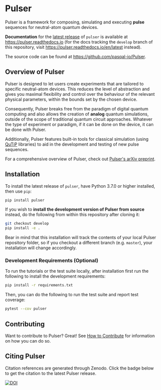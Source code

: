 # Pulser

Pulser is a framework for composing, simulating and executing **pulse** sequences for neutral-atom quantum devices.

**Documentation** for the [latest release](https://pypi.org/project/pulser/) of `pulser` is available at <https://pulser.readthedocs.io> (for the docs tracking the `develop` branch of this repository, visit <https://pulser.readthedocs.io/en/latest> instead).

The source code can be found at <https://github.com/pasqal-io/Pulser>.

## Overview of Pulser

Pulser is designed to let users create experiments that are tailored to specific neutral-atom devices. This reduces the level of abstraction and gives you maximal flexibility and control over the behaviour of the relevant physical parameters, within the bounds set by the chosen device.

Consequently, Pulser breaks free from the paradigm of digital quantum computing
and also allows the creation of **analog** quantum simulations, outside of the
scope of traditional quantum circuit approaches. Whatever the type of experiment
or paradigm, if it can be done on the device, it can be done with Pulser.

Additionally, Pulser features built-in tools for classical simulation (using [QuTiP][qutip] libraries) to aid in the development and testing of new pulse sequences.

For a comprehensive overview of Pulser, check out [Pulser's arXiv preprint](https://arxiv.org/abs/2104.15044).

## Installation

To install the latest release of ``pulser``, have Python 3.7.0 or higher installed, then use ``pip``:

```bash
pip install pulser
```

If you wish to **install the development version of Pulser from source** instead, do the following from within this repository after cloning it:

```bash
git checkout develop
pip install -e .
```

Bear in mind that this installation will track the contents of your local
Pulser repository folder, so if you checkout a different branch (e.g. ``master``),
your installation will change accordingly.

### Development Requirements (Optional)

To run the tutorials or the test suite locally, after installation first run the following to install the development requirements:

```bash
pip install -r requirements.txt
```

Then, you can do the following to run the test suite and report test coverage:

```bash
pytest --cov pulser
```

## Contributing

Want to contribute to Pulser? Great! See [How to Contribute][contributing] for information on how you can do so.

[qutip]: http://qutip.org/
[contributing]: https://github.com/pasqal-io/Pulser/blob/master/CONTRIBUTING.md

## Citing Pulser

Citation references are generated through Zenodo. Click the badge below to get the citation to the latest Pulser release.

[![DOI](https://zenodo.org/badge/DOI/10.5281/zenodo.4707943.svg)](https://doi.org/10.5281/zenodo.4707943)
